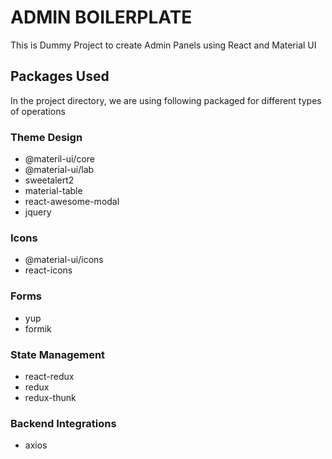 # ADMIN BOILERPLATE

This is Dummy Project to create Admin Panels using React and Material UI

## Packages Used

In the project directory, we are using following packaged for different types of operations

### Theme Design

* @materil-ui/core
* @material-ui/lab
* sweetalert2
* material-table
* react-awesome-modal
* jquery


### Icons

* @material-ui/icons
* react-icons

### Forms

* yup
* formik

### State Management

* react-redux
* redux
* redux-thunk

### Backend Integrations

* axios


